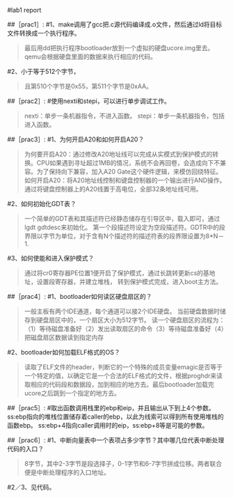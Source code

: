 #lab1 report

##［prac1］:
#1、make调用了gcc把.c源代码编译成.o文件，然后通过ld将目标文件转换成一个执行程序。
>最后用dd把执行程序bootloader放到一个虚拟的硬盘ucore.img里去。
qemu会根据硬盘里面的数据来执行相应的代码。

#2、小于等于512个字节，
>且第510个字节是0x55，第511个字节是0xAA。


##［prac2］:
#使用nexti和stepi，可以进行单步调试工作。
>nexti：单步一条机器指令，不进入函数。
stepi：单步一条机器指令，包括进入函数。

##［prac3］:
#1、为何开启A20和如何开启A20？
>为何要开启A20：通过修改A20地址线可以完成从实模式到保护模式的转换。CPU如果遇到寻址超过1MB的情况，系统不会再回卷，会造成向下不兼容。为了保持向下兼容，加入A20 Gate这个硬件逻辑，来模仿回绕特征。
如何开启A20：将A20地址线控制和键盘控制器的一个输出进行AND操作。通过将键盘控制器上的A20线置于高电位，全部32条地址线可用。

#2、如何初始化GDT表？
>一个简单的GDT表和其描述符已经静态储存在引导区中，载入即可，通过lgdt gdtdesc来初始化。
第一个段描述符设定为空段描述符。GDTR中的段界限以字节为单位，对于含有N个描述符的描述符表的段界限设置为8*N－1.

#3、如何使能和进入保护模式？
>通过将cr0寄存器PE位置1便开启了保护模式，通过长跳转更新cs的基地址，设置段寄存器，并建立堆栈，
转到保护模式完成，进入boot主方法。

##［prac4］:
#1、bootloader如何读区硬盘扇区的？
>一般主板有两个IDE通道，每个通道可以接2个IDE硬盘。
当前硬盘数据时储存到硬盘扇区中的，一个扇区大小为512字节。
>读一个硬盘扇区的流程为：
（1）等待磁盘准备好（2）发出读取扇区的命令（3）等待磁盘准备好（4）把磁盘扇区数据读到指定内存

#2、bootloader如何加载ELF格式的OS？
>读取了ELF文件的header，判断它的一个特殊的成员变量emagic是否等于一个特定的值，以确定它是一个合法的ELF格式的文件，根据proghdr来读取相应的代码段和数据段，加到相应的地方去。最后bootloader加载完ucore之后跳到一个指定的地方去。


##［prac5］:
#取出函数调用栈里的ebp和eip，并且输出从下到上4个参数。
ss:ebp指向的堆栈位置储存着caller的ebp，以此为线索可以得到所有使用堆栈的函数ebp。
ss:ebp+4指向caller调用时的eip，ss:ebp+8等是可能的参数。

##［prac6］:
#1、中断向量表中一个表项占多少字节？其中哪几位代表中断处理代码的入口？
>8字节，其中2-3字节是段选择子，0-1字节和6-7字节拼成位移。两者联合便是中断处理程序的入口地址。

#2／3、见代码。